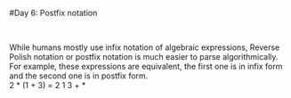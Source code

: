 #Day 6: Postfix notation

<br/>

While humans mostly use infix notation of algebraic expressions, Reverse Polish notation or postfix notation is much easier to parse algorithmically.
<br/>
For example, these expressions are equivalent, the first one is in infix form and the second one is in postfix form.
<br/>
2 * (1 + 3) = 2 1 3 + *